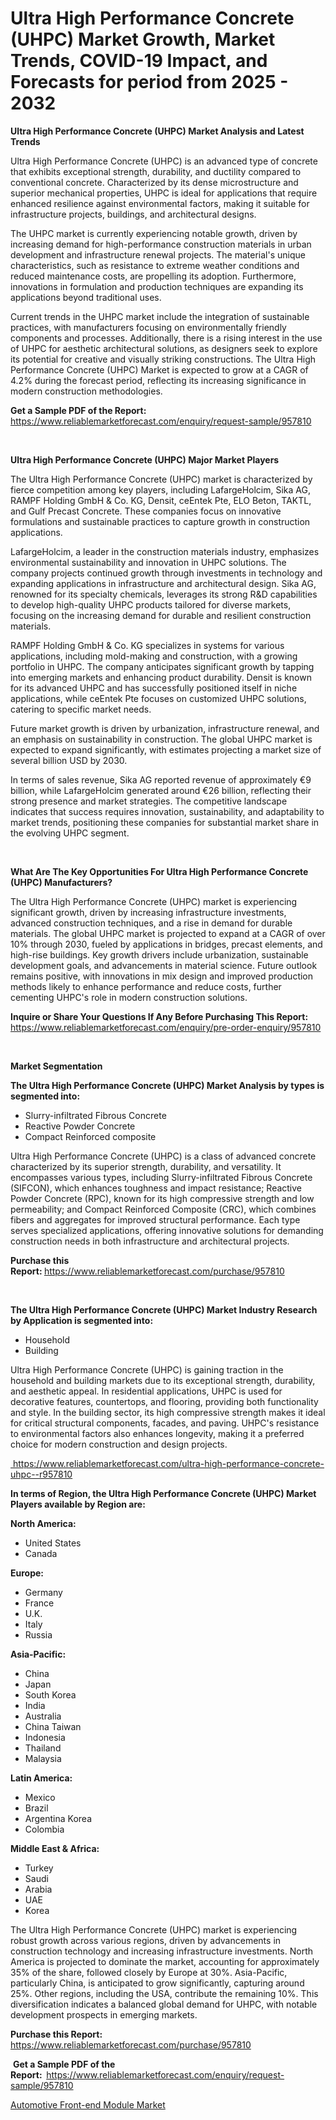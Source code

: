 <p><h1>Ultra High Performance Concrete (UHPC) Market Growth, Market Trends, COVID-19 Impact, and Forecasts for period from 2025 - 2032</h1></p><p><strong>Ultra High Performance Concrete (UHPC) Market Analysis and Latest Trends</strong></p>
<p><p>Ultra High Performance Concrete (UHPC) is an advanced type of concrete that exhibits exceptional strength, durability, and ductility compared to conventional concrete. Characterized by its dense microstructure and superior mechanical properties, UHPC is ideal for applications that require enhanced resilience against environmental factors, making it suitable for infrastructure projects, buildings, and architectural designs.</p><p>The UHPC market is currently experiencing notable growth, driven by increasing demand for high-performance construction materials in urban development and infrastructure renewal projects. The material's unique characteristics, such as resistance to extreme weather conditions and reduced maintenance costs, are propelling its adoption. Furthermore, innovations in formulation and production techniques are expanding its applications beyond traditional uses.</p><p>Current trends in the UHPC market include the integration of sustainable practices, with manufacturers focusing on environmentally friendly components and processes. Additionally, there is a rising interest in the use of UHPC for aesthetic architectural solutions, as designers seek to explore its potential for creative and visually striking constructions. The Ultra High Performance Concrete (UHPC) Market is expected to grow at a CAGR of 4.2% during the forecast period, reflecting its increasing significance in modern construction methodologies.</p></p>
<p><strong>Get a Sample PDF of the Report:&nbsp;</strong> <a href="https://www.reliablemarketforecast.com/enquiry/request-sample/957810?utm_campaign=2603&utm_medium=2&utm_source=Github&utm_content=ia&utm_term=21032025&utm_id=ultra-high-performance-concrete-uhpc">https://www.reliablemarketforecast.com/enquiry/request-sample/957810</a></p>
<p>&nbsp;</p>
<p><strong>Ultra High Performance Concrete (UHPC) Major Market Players</strong></p>
<p><p>The Ultra High Performance Concrete (UHPC) market is characterized by fierce competition among key players, including LafargeHolcim, Sika AG, RAMPF Holding GmbH & Co. KG, Densit, ceEntek Pte, ELO Beton, TAKTL, and Gulf Precast Concrete. These companies focus on innovative formulations and sustainable practices to capture growth in construction applications.</p><p>LafargeHolcim, a leader in the construction materials industry, emphasizes environmental sustainability and innovation in UHPC solutions. The company projects continued growth through investments in technology and expanding applications in infrastructure and architectural design. Sika AG, renowned for its specialty chemicals, leverages its strong R&D capabilities to develop high-quality UHPC products tailored for diverse markets, focusing on the increasing demand for durable and resilient construction materials.</p><p>RAMPF Holding GmbH & Co. KG specializes in systems for various applications, including mold-making and construction, with a growing portfolio in UHPC. The company anticipates significant growth by tapping into emerging markets and enhancing product durability. Densit is known for its advanced UHPC and has successfully positioned itself in niche applications, while ceEntek Pte focuses on customized UHPC solutions, catering to specific market needs.</p><p>Future market growth is driven by urbanization, infrastructure renewal, and an emphasis on sustainability in construction. The global UHPC market is expected to expand significantly, with estimates projecting a market size of several billion USD by 2030.</p><p>In terms of sales revenue, Sika AG reported revenue of approximately €9 billion, while LafargeHolcim generated around €26 billion, reflecting their strong presence and market strategies. The competitive landscape indicates that success requires innovation, sustainability, and adaptability to market trends, positioning these companies for substantial market share in the evolving UHPC segment.</p></p>
<p>&nbsp;</p>
<p><strong>What Are The Key Opportunities For Ultra High Performance Concrete (UHPC) Manufacturers?</strong></p>
<p><p>The Ultra High Performance Concrete (UHPC) market is experiencing significant growth, driven by increasing infrastructure investments, advanced construction techniques, and a rise in demand for durable materials. The global UHPC market is projected to expand at a CAGR of over 10% through 2030, fueled by applications in bridges, precast elements, and high-rise buildings. Key growth drivers include urbanization, sustainable development goals, and advancements in material science. Future outlook remains positive, with innovations in mix design and improved production methods likely to enhance performance and reduce costs, further cementing UHPC's role in modern construction solutions.</p></p>
<p><strong>Inquire or Share Your Questions If Any Before Purchasing This Report:</strong> <a href="https://www.reliablemarketforecast.com/enquiry/pre-order-enquiry/957810?utm_campaign=2603&utm_medium=2&utm_source=Github&utm_content=ia&utm_term=21032025&utm_id=ultra-high-performance-concrete-uhpc">https://www.reliablemarketforecast.com/enquiry/pre-order-enquiry/957810</a></p>
<p>&nbsp;</p>
<p><strong>Market Segmentation</strong></p>
<p><strong>The Ultra High Performance Concrete (UHPC) Market Analysis by types is segmented into:</strong></p>
<p><ul><li>Slurry-infiltrated Fibrous Concrete</li><li>Reactive Powder Concrete</li><li>Compact Reinforced composite</li></ul></p>
<p><p>Ultra High Performance Concrete (UHPC) is a class of advanced concrete characterized by its superior strength, durability, and versatility. It encompasses various types, including Slurry-infiltrated Fibrous Concrete (SIFCON), which enhances toughness and impact resistance; Reactive Powder Concrete (RPC), known for its high compressive strength and low permeability; and Compact Reinforced Composite (CRC), which combines fibers and aggregates for improved structural performance. Each type serves specialized applications, offering innovative solutions for demanding construction needs in both infrastructure and architectural projects.</p></p>
<p><strong>Purchase this Report:&nbsp;</strong><a href="https://www.reliablemarketforecast.com/purchase/957810?utm_campaign=2603&utm_medium=2&utm_source=Github&utm_content=ia&utm_term=21032025&utm_id=ultra-high-performance-concrete-uhpc">https://www.reliablemarketforecast.com/purchase/957810</a></p>
<p>&nbsp;</p>
<p><strong>The Ultra High Performance Concrete (UHPC) Market Industry Research by Application is segmented into:</strong></p>
<p><ul><li>Household</li><li>Building</li></ul></p>
<p><p>Ultra High Performance Concrete (UHPC) is gaining traction in the household and building markets due to its exceptional strength, durability, and aesthetic appeal. In residential applications, UHPC is used for decorative features, countertops, and flooring, providing both functionality and style. In the building sector, its high compressive strength makes it ideal for critical structural components, facades, and paving. UHPC's resistance to environmental factors also enhances longevity, making it a preferred choice for modern construction and design projects.</p></p>
<p><a href="https://www.reliablemarketforecast.com/ultra-high-performance-concrete-uhpc--r957810?utm_campaign=2603&utm_medium=2&utm_source=Github&utm_content=ia&utm_term=21032025&utm_id=ultra-high-performance-concrete-uhpc">&nbsp;https://www.reliablemarketforecast.com/ultra-high-performance-concrete-uhpc--r957810</a></p>
<p><strong>In terms of Region, the Ultra High Performance Concrete (UHPC) Market Players available by Region are:</strong></p>
<p>
    <p> <strong> North America: </strong>
        <ul>
            <li>United States</li>
            <li>Canada</li>
        </ul>
        </p> 
    <p> <strong> Europe: </strong>
        <ul>
            <li>Germany</li>
            <li>France</li>
            <li>U.K.</li>
            <li>Italy</li>
            <li>Russia</li>
        </ul>
        </p> 
    <p> <strong> Asia-Pacific: </strong>
        <ul>
            <li>China</li>
            <li>Japan</li>
            <li>South Korea</li>
            <li>India</li>
            <li>Australia</li>
            <li>China Taiwan</li>
            <li>Indonesia</li>
            <li>Thailand</li>
            <li>Malaysia</li>
        </ul>
        </p> 
    <p> <strong> Latin America: </strong>
        <ul>
            <li>Mexico</li>
            <li>Brazil</li>
            <li>Argentina Korea</li>
            <li>Colombia</li>
        </ul>
        </p> 
    <p> <strong> Middle East & Africa: </strong>
        <ul>
            <li>Turkey</li>
            <li>Saudi</li>
            <li>Arabia</li>
            <li>UAE</li>
            <li>Korea</li>
        </ul>
    </p>
    </p>
<p><p>The Ultra High Performance Concrete (UHPC) market is experiencing robust growth across various regions, driven by advancements in construction technology and increasing infrastructure investments. North America is projected to dominate the market, accounting for approximately 35% of the share, followed closely by Europe at 30%. Asia-Pacific, particularly China, is anticipated to grow significantly, capturing around 25%. Other regions, including the USA, contribute the remaining 10%. This diversification indicates a balanced global demand for UHPC, with notable development prospects in emerging markets.</p></p>
<p><strong>Purchase this Report: </strong><a href="https://www.reliablemarketforecast.com/purchase/957810?utm_campaign=2603&utm_medium=2&utm_source=Github&utm_content=ia&utm_term=21032025&utm_id=ultra-high-performance-concrete-uhpc">https://www.reliablemarketforecast.com/purchase/957810</a></p>
<p>&nbsp;<strong>Get a Sample PDF of the Report:&nbsp;&nbsp;</strong><a href="https://www.reliablemarketforecast.com/enquiry/request-sample/957810?utm_campaign=2603&utm_medium=2&utm_source=Github&utm_content=ia&utm_term=21032025&utm_id=ultra-high-performance-concrete-uhpc">https://www.reliablemarketforecast.com/enquiry/request-sample/957810</a></p>
<p><strong></strong></p>
<p><p><a href="https://github.com/RickHolmes3/Market-Research-Report-List-7/blob/main/automotive-front-end-module-market.md?utm_campaign=2603&utm_medium=2&utm_source=Github&utm_content=ia&utm_term=21032025&utm_id=ultra-high-performance-concrete-uhpc">Automotive Front-end Module Market</a></p></p>